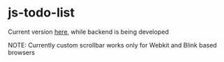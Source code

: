 # js-todo-list


Current version [here](https://subelta.github.io/js-todo-list/index.html), while backend is being developed


NOTE: Currently custom scrollbar works only for Webkit and Blink based browsers 
